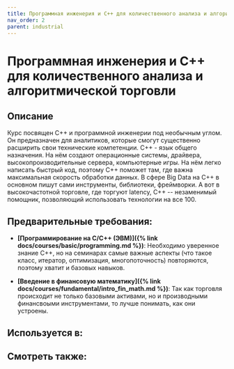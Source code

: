 ```yaml
---
title: Программная инженерия и C++ для количественного анализа и алгоритмической торговли
nav_order: 2
parent: industrial
---
```


# Программная инженерия и C++ для количественного анализа и алгоритмической торговли


## Описание 
Курс посвящен С++ и программной инженерии под необычным углом. Он предназначен для аналитиков, которые смогут существенно расширить свои технические компетенции. 
С++ - язык общего назначения. На нём создают операционные системы, драйвера, высокопроизводительные сервера, компьютерные игры. 
На нём легко написать быстрый код, поэтому С++ поможет там, где важна максимальная скорость обработки данных. 
В сфере Big Data на C++ в основном пишут сами инструменты, библиотеки, фреймворки. 
А вот в высокочастотной торговле, где торгуют latency, C++ -- незаменимый помощник, позволяющий использовать технологии на все 100.


## Предварительные требования:

- **[Программирование на С/С++ (ЭВМ)]({% link docs/courses/basic/programming.md %})**: Необходимо уверенное знание C++, но на семинарах самые важные аспекты 
(что такое класс, итератор, оптимизация, многопоточность) повторяются, поэтому хватит и базовых навыков.


- **[Введение в финансовую математику]({% link docs/courses/fundamental/intro_fin_math.md %})**: Так как торговля происходит не только базовыми активами, 
но и производными финансвоыми инструментами, то лучше понимать, как они устроены.       



## Используется в:


## Смотреть также:
